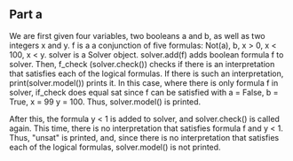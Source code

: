 ## Part a

We are first given four variables, two booleans a and b, as well as two integers x and y. f is a a conjunction of five formulas: Not(a), b, x > 0, x < 100, x < y. solver is a Solver object. solver.add(f) adds boolean formula f to solver. Then, f_check (solver.check()) checks if there is an interpretation that satisfies each of the logical formulas. If there is such an interpretation, print(solver.model()) prints it. In this case, where there is only formula f in solver, if_check does equal sat since f can be satisfied with  a = False, b = True, x = 99 y = 100. Thus, solver.model() is printed.

After this, the formula y < 1 is added to solver, and solver.check() is called again. This time, there is no interpretation that satisfies formula f and y < 1. Thus, "unsat" is printed, and, since there is no interpretation that satisfies each of the logical formulas, solver.model() is not printed.
